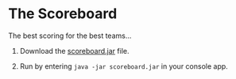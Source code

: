 # The Scoreboard

The best scoring for the best teams...

1. Download the [scoreboard.jar](https://jlink-workshop.github.io/scoreboard/scoreboard.jar) file.
 
2. Run by entering `java -jar scoreboard.jar` in your console app.
